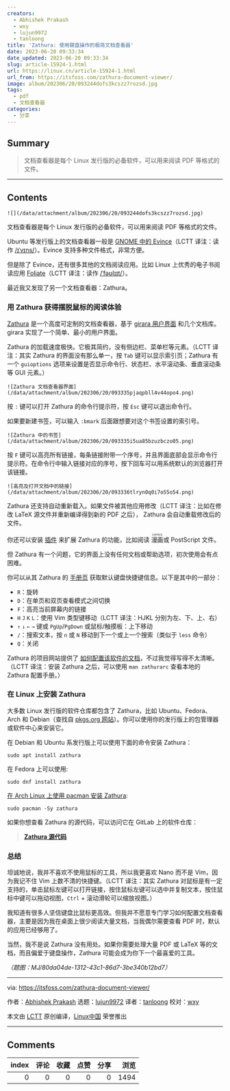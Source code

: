 ```yaml
---
creators:
  - Abhishek Prakash
  - wxy
  - lujun9972
  - tanloong
title: 'Zathura: 使用键盘操作的极简文档查看器'
date: 2023-06-20 09:33:34
date_updated: 2023-06-20 09:33:34
slug: article-15924-1.html
url: https://linux.cn/article-15924-1.html
url_from: https://itsfoss.com/zathura-document-viewer/
image: album/202306/20/093244dofs3kcszz7rozsd.jpg
tags:
  - pdf
  - 文档查看器
categories:
  - 分享
---
```


## Summary

> 文档查看器是每个 Linux 发行版的必备软件，可以用来阅读 PDF 等格式的文件。

***

<!-- more -->

## Contents

`![](/data/attachment/album/202306/20/093244dofs3kcszz7rozsd.jpg)`

文档查看器是每个 Linux 发行版的必备软件，可以用来阅读 PDF 等格式的文件。

Ubuntu 等发行版上的文档查看器一般是 [GNOME 中的 Evince](https://wiki.gnome.org/Apps/Evince)（LCTT 译注：读作 [/ɪˈvɪns/](https://en.wiktionary.org/wiki/evince)）。Evince 支持多种文件格式，非常方便。

但是除了 Evince，还有很多其他的文档阅读应用。比如 Linux 上优秀的电子书阅读应用 [Foliate](https://itsfoss.com/foliate-ebook-viewer/)（LCTT 译注：读作 [/ˈfəʊlɪɪt/](https://en.wiktionary.org/wiki/foliate)）。

最近我又发现了另一个文档查看器：Zathura。

### 用 Zathura 获得摆脱鼠标的阅读体验

[Zathura](https://pwmt.org/projects/zathura/) 是一个高度可定制的文档查看器，基于 [girara 用户界面](https://git.pwmt.org/pwmt/girara) 和几个文档库。girara 实现了一个简单、最小的用户界面。

Zathura 的加载速度极快。它极其简约，没有侧边栏、菜单栏等元素。（LCTT 译注：其实 Zathura 的界面没有那么单一，按 `Tab` 键可以显示索引页；Zathura 有一个 `guioptions` 选项来设置是否显示命令行、状态栏、水平滚动条、垂直滚动条等 GUI 元素。）

`![Zathura 文档查看器界面](/data/attachment/album/202306/20/093335pjaqpbll4v44opo4.png)`

按 `:` 键可以打开 Zathura 的命令行提示符，按 `Esc` 键可以退出命令行。

如果要新建书签，可以输入 `:bmark` 后面跟想要对这个书签设置的索引号。

`![Zathura 中的书签](/data/attachment/album/202306/20/093335i5ua85bzuzbczo05.png)`

按 `F` 键可以高亮所有链接，每条链接附带一个序号，并且界面底部会显示命令行提示符。在命令行中输入链接对应的序号，按下回车可以用系统默认的浏览器打开该链接。

`![高亮及打开文档中的链接](/data/attachment/album/202306/20/093336tlryn0q0i7o55o54.png)`

Zathura 还支持自动重新载入。如果文件被其他应用修改（LCTT 译注：比如在修改 LaTeX 源文件并重新编译得到新的 PDF 之后）， Zathura 会自动重载修改后的文件。

你还可以安装 [插件](https://pwmt.org/projects/zathura/plugins/) 来扩展 Zathura 的功能，比如阅读 <ruby> 漫画 <rt>  comics </rt></ruby> 或 PostScript 文件。

但 Zathura 有一个问题，它的界面上没有任何文档或帮助选项，初次使用会有点困难。

你可以从其 Zathura 的 [手册页](https://itsfoss.com/linux-man-page-guide/) 获取默认键盘快捷键信息。以下是其中的一部分：

* `R`：旋转
* `D`：在单页和双页查看模式之间切换
* `F`：高亮当前屏幕内的链接
* `H` `J` `K` `L`：使用 Vim 类型键移动（LCTT 译注：HJKL 分别为左、下、上、右）
* `↑` `↓` `←` `→` 键或 `PgUp`/`PgDown` 或鼠标/触摸板：上下移动
* `/`：搜索文本，按 `n` 或 `N` 移动到下一个或上一个搜索（类似于 `less` 命令）
* `Q`：关闭

Zathura 的项目网站提供了 [如何配置该软件的文档](https://pwmt.org/projects/zathura/documentation/)，不过我觉得写得不太清晰。（LCTT 译注：安装 Zathura 之后，可以使用 `man zathurarc` 查看本地的 Zathura 配置手册。）

### 在 Linux 上安装 Zathura

大多数 Linux 发行版的软件仓库都包含了 Zathura，比如 Ubuntu、Fedora、Arch 和 Debian（查找自 [pkgs.org 网站](https://pkgs.org/)）。你可以使用你的发行版上的包管理器或软件中心来安装它。

在 Debian 和 Ubuntu 系发行版上可以使用下面的命令安装 Zathura：

```shell
sudo apt install zathura
```

在 Fedora 上可以使用:

```shell
sudo dnf install zathura
```

[在 Arch Linux 上使用 pacman 安装 Zathura](https://itsfoss.com/pacman-command/):

```shell
sudo pacman -Sy zathura
```

如果你想查看 Zathura 的源代码，可以访问它在 GitLab 上的软件仓库：

> 
> **[Zathura 源代码](https://git.pwmt.org/pwmt/zathura)**
> 
> 
> 

### 总结

坦诚地说，我并不喜欢不使用鼠标的工具，所以我更喜欢 Nano 而不是 Vim，因为我记不住 Vim 上数不清的快捷键。（LCTT 译注：其实 Zathura 对鼠标是有一定支持的，单击鼠标左键可以打开链接，按住鼠标左键可以选中并复制文本，按住鼠标中键可以拖动视图，`Ctrl` + 滚动滑轮可以缩放视图。）

我知道有很多人坚信键盘比鼠标更高效。但我并不愿意专门学习如何配置文档查看器，主要是因为我在桌面上很少阅读大量文档，当我偶尔需要查看 PDF 时，默认的应用已经够用了。

当然，我不是说 Zathura 没有用处。如果你需要处理大量 PDF 或 LaTeX 等的文档，而且偏爱于键盘操作，Zathura 可能会成为你下一个最喜爱的工具。

*（题图：MJ/80da04de-1312-43c1-86d7-3be340b12bd7）*

---

via: <https://itsfoss.com/zathura-document-viewer/>

作者：[Abhishek Prakash](https://itsfoss.com/author/abhishek/) 选题：[lujun9972](https://github.com/lujun9972) 译者：[tanloong](https://github.com/tanloong) 校对：[wxy](https://github.com/wxy)

本文由 [LCTT](https://github.com/LCTT/TranslateProject) 原创编译，[Linux中国](https://linux.cn/) 荣誉推出

***

## Comments


|   index |   评论 |   收藏 |   点赞 |   分享 |   浏览 |
|--------:|-------:|-------:|-------:|-------:|-------:|
|       0 |      0 |      0 |      0 |      0 |   1494 |
